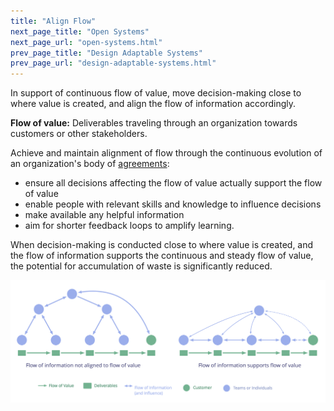 ```yaml
---
title: "Align Flow"
next_page_title: "Open Systems"
next_page_url: "open-systems.html"
prev_page_title: "Design Adaptable Systems"
prev_page_url: "design-adaptable-systems.html"
---
```



<div class="card summary"><div class="card-body">In support of continuous flow of value, move decision-making close to where value is created, and align the flow of information accordingly.
</div></div>

**Flow of value:** Deliverables traveling through an organization towards customers or other stakeholders.

Achieve and maintain alignment of flow through the continuous evolution of an organization's body of <a href="glossary.html#entry-agreement" class="glossary-tooltip" data-toggle="tooltip" title="Agreement: An agreed-upon guideline, process, protocol or policy designed to guide the flow of value.">agreements</a>:

-   ensure all decisions affecting the flow of value actually support the flow of value
-   enable people with relevant skills and knowledge to influence decisions
-   make available any helpful information
-   aim for shorter feedback loops to amplify learning.

When decision-making is conducted close to where value is created, and the flow of information supports the continuous and steady flow of value, the potential for accumulation of waste is significantly reduced.

![Aligning the flow of information to support the flow of value](img/workflow-and-value/align-flow.png)
